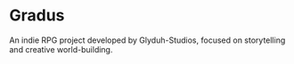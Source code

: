 # Gradus
An indie RPG project developed by Glyduh-Studios, focused on storytelling and creative world-building.
